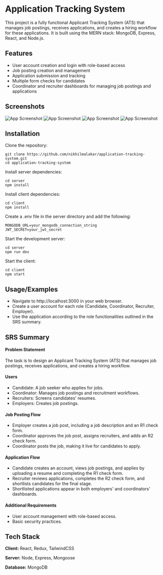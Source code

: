 
# Application Tracking System

This project is a fully functional Applicant Tracking System (ATS) that manages job postings, receives applications, and creates a hiring workflow for these applications. It is built using the MERN stack: MongoDB, Express, React, and Node.js.
## Features

- User account creation and login with role-based access
- Job posting creation and management
- Application submission and tracking
- Multiple form checks for candidates
- Coordinator and recruiter dashboards for managing job postings and applications
## Screenshots

![App Screenshot](https://github.com/nikhilmalakar/application-tracking-system/blob/main/Screenshots/01_Homepage.png)
![App Screenshot](https://github.com/nikhilmalakar/application-tracking-system/blob/main/Screenshots/04_Create_Job_Post_R1_form.png)
![App Screenshot](https://github.com/nikhilmalakar/application-tracking-system/blob/main/Screenshots/12_Job_Apply.png)
![App Screenshot](https://github.com/nikhilmalakar/application-tracking-system/blob/main/Screenshots/11_All_job_listings.png)


## Installation

Clone the repository:
```
git clone https://github.com/nikhilmalakar/application-tracking-system.git
cd application-tracking-system
```
Install server dependencies:
```
cd server
npm install
```

Install client dependencies:
```
cd client
npm install
```

Create a .env file in the server directory and add the following:
```
MONGODB_URL=your_mongodb_connection_string
JWT_SECRET=your_jwt_secret
```

Start the development server:
```
cd server
npm run dev
```

Start the client:
```
cd client
npm start
```
## Usage/Examples
- Navigate to http://localhost:3000 in your web browser.
- Create a user account for each role (Candidate, Coordinator, Recruiter, Employer).
- Use the application according to the role functionalities outlined in the SRS summary.
## SRS Summary

#### Problem Statement
The task is to design an Applicant Tracking System (ATS) that manages job postings, receives applications, and creates a hiring workflow.

#### Users
- Candidate: A job seeker who applies for jobs.
- Coordinator: Manages job postings and recruitment workflows.
- Recruiters: Screens candidates' resumes.
- Employers: Creates job postings.

#### Job Posting Flow
- Employer creates a job post, including a job description and an R1 check form.
- Coordinator approves the job post, assigns recruiters, and adds an R2 check form.
- Coordinator posts the job, making it live for candidates to apply.

#### Application Flow
- Candidate creates an account, views job postings, and applies by uploading a resume and completing the R1 check form.
- Recruiter reviews applications, completes the R2 check form, and shortlists candidates for the final stage.
- Shortlisted applications appear in both employers' and coordinators' dashboards.

#### Additional Requirements
- User account management with role-based access.
- Basic security practices.

## Tech Stack

**Client:** React, Redux, TailwindCSS

**Server:** Node, Express, Mongoose

**Database:** MongoDB

